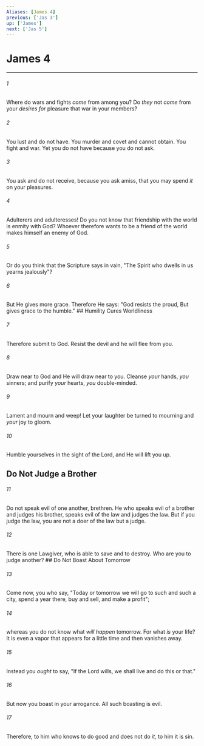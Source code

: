 ```yaml
---
Aliases: [James 4]
previous: ['Jas 3']
up: ['James']
next: ['Jas 5']
---
```

# James 4

***


###### 1 
Where do wars and fights _come_ from among you? Do _they_ not _come_ from your _desires for_ pleasure that war in your members? 

###### 2 
You lust and do not have. You murder and covet and cannot obtain. You fight and war. Yet you do not have because you do not ask. 

###### 3 
You ask and do not receive, because you ask amiss, that you may spend _it_ on your pleasures. 

###### 4 
Adulterers and adulteresses! Do you not know that friendship with the world is enmity with God? Whoever therefore wants to be a friend of the world makes himself an enemy of God. 

###### 5 
Or do you think that the Scripture says in vain, "The Spirit who dwells in us yearns jealously"? 

###### 6 
But He gives more grace. Therefore He says: "God resists the proud, But gives grace to the humble." ## Humility Cures Worldliness 

###### 7 
Therefore submit to God. Resist the devil and he will flee from you. 

###### 8 
Draw near to God and He will draw near to you. Cleanse _your_ hands, _you_ sinners; and purify _your_ hearts, _you_ double-minded. 

###### 9 
Lament and mourn and weep! Let your laughter be turned to mourning and _your_ joy to gloom. 

###### 10 
Humble yourselves in the sight of the Lord, and He will lift you up.

## Do Not Judge a Brother 

###### 11 
Do not speak evil of one another, brethren. He who speaks evil of a brother and judges his brother, speaks evil of the law and judges the law. But if you judge the law, you are not a doer of the law but a judge. 

###### 12 
There is one Lawgiver, who is able to save and to destroy. Who are you to judge another? ## Do Not Boast About Tomorrow 

###### 13 
Come now, you who say, "Today or tomorrow we will go to such and such a city, spend a year there, buy and sell, and make a profit"; 

###### 14 
whereas you do not know what _will happen_ tomorrow. For what _is_ your life? It is even a vapor that appears for a little time and then vanishes away. 

###### 15 
Instead you _ought_ to say, "If the Lord wills, we shall live and do this or that." 

###### 16 
But now you boast in your arrogance. All such boasting is evil. 

###### 17 
Therefore, to him who knows to do good and does not do _it,_ to him it is sin.
